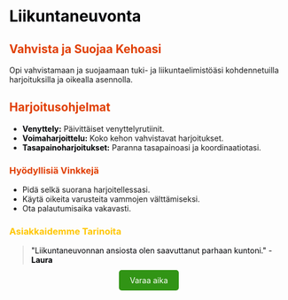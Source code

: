 


# <span style="color: #000205; font-size: 28px;">Liikuntaneuvonta</span>

## <span style="color: #e03e00;">Vahvista ja Suojaa Kehoasi</span>

Opi vahvistamaan ja suojaamaan tuki- ja liikuntaelimistöäsi kohdennetuilla harjoituksilla ja oikealla asennolla.

## <span style="color: #e03e00;">Harjoitusohjelmat</span>

- **<span style="color: #000205;">Venyttely:</span>** Päivittäiset venyttelyrutiinit.
- **<span style="color: #000205;">Voimaharjoittelu:</span>** Koko kehon vahvistavat harjoitukset.
- **<span style="color: #000205;">Tasapainoharjoitukset:</span>** Paranna tasapainoasi ja koordinaatiotasi.

### <span style="color: #e03e00;">Hyödyllisiä Vinkkejä</span>

- Pidä selkä suorana harjoitellessasi.
- Käytä oikeita varusteita vammojen välttämiseksi.
- Ota palautumisaika vakavasti.

### <span style="color: #ffc600;">Asiakkaidemme Tarinoita</span>

> <span style="color: #000205;">"Liikuntaneuvonnan ansiosta olen saavuttanut parhaan kuntoni." - **Laura**</span>

<div style="text-align: center; margin-top: 20px;">
  <a href="/contact" style="background-color: #319415; color: white; padding: 10px 20px; text-decoration: none; border-radius: 5px;">Varaa aika</a>
</div>
